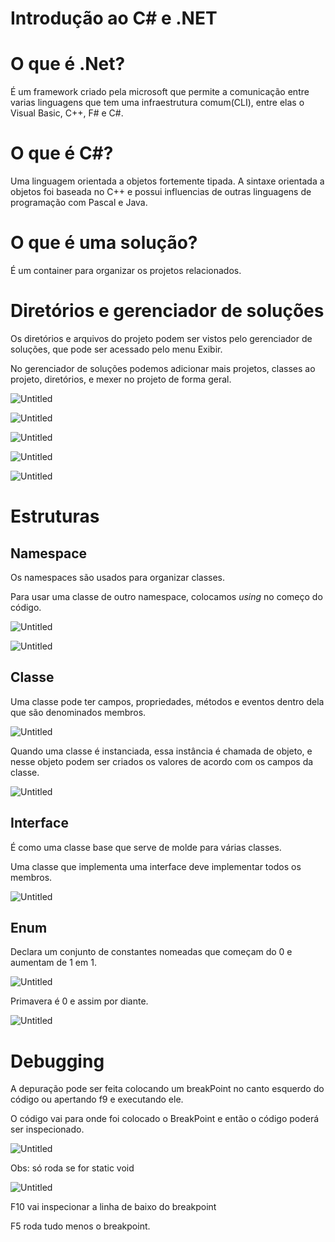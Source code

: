 # Introdução ao C# e .NET

# O que é .Net?

É um framework criado pela microsoft que permite a comunicação entre varias linguagens que tem uma infraestrutura comum(CLI), entre elas o Visual Basic, C++, F# e C#.

# O que é C#?

Uma linguagem orientada a objetos fortemente tipada. A sintaxe orientada a objetos foi baseada no C++ e possui influencias de outras linguagens de programação com Pascal e Java.

# O que é uma solução?

É um container para organizar os projetos relacionados.

# Diretórios e gerenciador de soluções

Os diretórios e arquivos do projeto podem ser vistos pelo gerenciador de soluções, que pode ser acessado pelo menu Exibir.

No gerenciador de soluções podemos adicionar mais projetos, classes ao projeto, diretórios, e mexer no projeto de forma geral.

![Untitled](Introduc%CC%A7a%CC%83o%20ao%20C#%20e%20NET%20d0f930333a95461981d83e4b80236bc9/Untitled.png)

![Untitled](Introduc%CC%A7a%CC%83o%20ao%20C#%20e%20NET%20d0f930333a95461981d83e4b80236bc9/Untitled%201.png)

![Untitled](Introduc%CC%A7a%CC%83o%20ao%20C#%20e%20NET%20d0f930333a95461981d83e4b80236bc9/Untitled%202.png)

![Untitled](Introduc%CC%A7a%CC%83o%20ao%20C#%20e%20NET%20d0f930333a95461981d83e4b80236bc9/Untitled%203.png)

![Untitled](Introduc%CC%A7a%CC%83o%20ao%20C#%20e%20NET%20d0f930333a95461981d83e4b80236bc9/Untitled%204.png)

# Estruturas

## Namespace

Os namespaces são usados para organizar classes.

Para usar uma classe de outro namespace, colocamos *using* no começo do código.

![Untitled](Introduc%CC%A7a%CC%83o%20ao%20C#%20e%20NET%20d0f930333a95461981d83e4b80236bc9/Untitled%205.png)

![Untitled](Introduc%CC%A7a%CC%83o%20ao%20C#%20e%20NET%20d0f930333a95461981d83e4b80236bc9/Untitled%206.png)

## Classe

Uma classe pode ter campos, propriedades, métodos e eventos dentro dela que são denominados membros.

![Untitled](Introduc%CC%A7a%CC%83o%20ao%20C#%20e%20NET%20d0f930333a95461981d83e4b80236bc9/Untitled%207.png)

Quando uma classe é instanciada, essa instância é chamada de objeto, e nesse objeto podem ser criados os valores de acordo com os campos da classe.

![Untitled](Introduc%CC%A7a%CC%83o%20ao%20C#%20e%20NET%20d0f930333a95461981d83e4b80236bc9/Untitled%208.png)

## Interface

É como uma classe base que serve de molde para várias classes.

Uma classe que implementa uma interface deve implementar todos os membros.

![Untitled](Introduc%CC%A7a%CC%83o%20ao%20C#%20e%20NET%20d0f930333a95461981d83e4b80236bc9/Untitled%209.png)

## Enum

Declara um conjunto de constantes nomeadas que começam do 0 e aumentam de 1 em 1.

![Untitled](Introduc%CC%A7a%CC%83o%20ao%20C#%20e%20NET%20d0f930333a95461981d83e4b80236bc9/Untitled%2010.png)

Primavera é 0 e assim por diante.

![Untitled](Introduc%CC%A7a%CC%83o%20ao%20C#%20e%20NET%20d0f930333a95461981d83e4b80236bc9/Untitled%2011.png)

# Debugging

A depuração pode ser feita colocando um breakPoint no canto esquerdo do código ou apertando f9 e executando ele.

O código vai para onde foi colocado o BreakPoint e então o código poderá ser inspecionado.

![Untitled](Introduc%CC%A7a%CC%83o%20ao%20C#%20e%20NET%20d0f930333a95461981d83e4b80236bc9/Untitled%2012.png)

Obs: só roda se for static void

![Untitled](Introduc%CC%A7a%CC%83o%20ao%20C#%20e%20NET%20d0f930333a95461981d83e4b80236bc9/Untitled%2013.png)

F10 vai inspecionar a linha de baixo do breakpoint

F5 roda tudo menos o breakpoint.